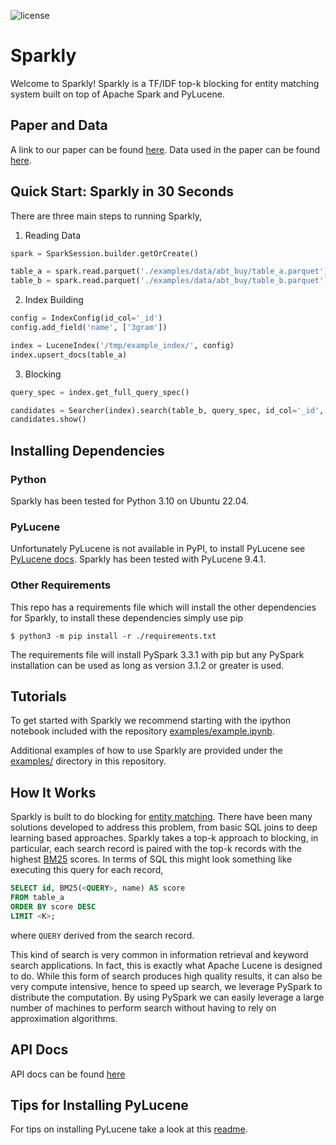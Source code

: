 ![license](https://img.shields.io/github/license/anhaidgroup/sparkly)

# Sparkly

Welcome to Sparkly! Sparkly is a TF/IDF top-k blocking for entity matching system built on
top of Apache Spark and PyLucene. 

## Paper and Data

A link to our paper can be found [here](https://pages.cs.wisc.edu/~anhai/papers1/sparkly-tr22.pdf).
Data used in the paper can be found [here](https://pages.cs.wisc.edu/~dpaulsen/sparkly_datasets/).



## Quick Start: Sparkly in 30 Seconds


There are three main steps to running Sparkly, 

1. Reading Data


```python
spark = SparkSession.builder.getOrCreate()

table_a = spark.read.parquet('./examples/data/abt_buy/table_a.parquet')
table_b = spark.read.parquet('./examples/data/abt_buy/table_b.parquet')
```

2. Index Building

```python
config = IndexConfig(id_col='_id')
config.add_field('name', ['3gram'])

index = LuceneIndex('/tmp/example_index/', config)
index.upsert_docs(table_a)
```

3. Blocking 

```python
query_spec = index.get_full_query_spec()

candidates = Searcher(index).search(table_b, query_spec, id_col='_id', limit=50)
candidates.show()
```

## Installing Dependencies 

### Python

Sparkly has been tested for Python 3.10 on Ubuntu 22.04.

### PyLucene 

Unfortunately PyLucene is not available in PyPI, to install PyLucene see 
[PyLucene docs](https://lucene.apache.org/pylucene/install.html). Sparkly has been 
tested with PyLucene 9.4.1.

### Other Requirements

This repo has a requirements file which will install the 
other dependencies for Sparkly, to install these dependencies simply use pip

`$ python3 -m pip install -r ./requirements.txt`

The requirements file will install PySpark 3.3.1 with pip but any PySpark installation can be used 
as long as version 3.1.2 or greater is used.

## Tutorials

To get started with Sparkly we recommend starting with the ipython notebook included with 
the repository [examples/example.ipynb](https://github.com/anhaidgroup/sparkly/blob/main/examples/example.ipynb).

Additional examples of how to use Sparkly are provided under the
[examples/](https://github.com/anhaidgroup/sparkly/tree/main/examples)
directory in this repository. 

## How It Works 

Sparkly is built to do blocking for [entity matching](https://en.wikipedia.org/wiki/Record_linkage).
There have been many solutions developed to address this problem, from basic SQL joins to deep learning based approaches. 
Sparkly takes a top-k approach to blocking, in particular, each search record is 
paired with the top-k records with the highest [BM25](https://en.wikipedia.org/wiki/Okapi_BM25) scores.
In terms of SQL this might look something like executing this query for each record,

```SQL 
SELECT id, BM25(<QUERY>, name) AS score 
FROM table_a 
ORDER BY score DESC
LIMIT <K>;
```

where `QUERY` derived from the search record. 

This kind of search is very common in information retrieval and keyword search applications. In fact, this is 
exactly what Apache Lucene is designed to do. While this form of search produces high quality results, it can also be very 
compute intensive, hence to speed up search, we leverage PySpark to distribute the computation. By using PySpark
we can easily leverage a large number of machines to perform search without having to rely on approximation algorithms.


## API Docs

API docs can be found [here](https://derekpaulsen.github.io/sparkly/html/)

## Tips for Installing PyLucene

For tips on installing PyLucene take a look at this [readme](https://github.com/anhaidgroup/sparkly/blob/main/tips/pylucene.md).
